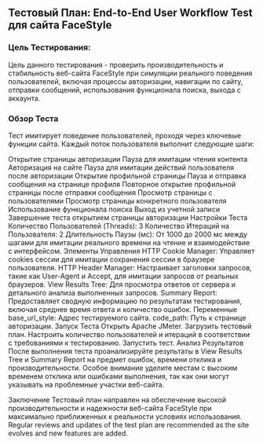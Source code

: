 ## Тестовый План: End-to-End User Workflow Test для сайта FaceStyle
### Цель Тестирования:
Цель данного тестирования - проверить производительность и стабильность веб-сайта FaceStyle при симуляции реального поведения пользователей, включая процессы авторизации, навигации по сайту, отправки сообщений, использования функционала поиска, выхода с аккаунта.

### Обзор Теста
Тест имитирует поведение пользователей, проходя через ключевые функции сайта. Каждый поток пользователя выполнит следующие шаги:

Открытие страницы авторизации
Пауза для имитации чтения контента
Авторизация на сайте
Пауза для имитации действий пользователя после авторизации
Открытие профильной страницы
Пауза и отправка сообщения на странице профиля
Повторное открытие профильной страницы после отправки сообщения
Просмотр страницы с пользователями
Просмотр страницы конкретного пользователя
Использование функционала поиска
Выход из учетной записи
Завершение теста открытием страницы авторизации
Настройки Теста
Количество Пользователей (Threads): 3
Количество Итераций на Пользователя: 2
Длительность Паузы (мс): От 1000 до 2000 мс между шагами для имитации реального времени на чтение и взаимодействие с интерфейсом.
Элементы Управления
HTTP Cookie Manager: Управляет cookies сессии для имитации сохранения сессии в браузере пользователя.
HTTP Header Manager: Настраивает заголовки запросов, такие как User-Agent и Accept, для имитации запросов от реальных браузеров.
View Results Tree: Для просмотра ответов от сервера и детального анализа выполненных запросов.
Summary Report: Предоставляет сводную информацию по результатам тестирования, включая среднее время ответа и количество ошибок.
Переменные
base_url_style: Адрес тестируемого сайта.
code_path: Путь к странице авторизации.
Запуск Теста
Открыть Apache JMeter.
Загрузить тестовый план.
Настроить количество пользователей и итераций в соответствии с требованиями к тестированию.
Запустить тест.
Анализ Результатов
После выполнения теста проанализируйте результаты в View Results Tree и Summary Report на предмет ошибок, времени отклика и производительности. Особое внимание уделите местам с высоким временем отклика или ошибками выполнения, так как они могут указывать на проблемные участки веб-сайта.

Заключение
Тестовый план направлен на обеспечение высокой производительности и надежности веб-сайта FaceStyle при максимально приближенных к реальности условиях использования. Regular reviews and updates of the test plan are recommended as the site evolves and new features are added.
